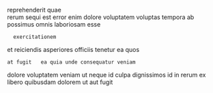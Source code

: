 <!--
title: Horizontal dynamic firmware
author: Meaghan
date: 2014-07-25-1944
link: 2014-07-25-1944-horizontal-dynamic-firmware
tags: [HTML,HTTP,digest,Regex]
-->

 reprehenderit quae  
rerum sequi est error enim  dolore voluptatem
voluptas  tempora ab possimus omnis  laboriosam esse
 	  exercitationem
et reiciendis asperiores
  officiis
tenetur   ea quos
 	at fugit   ea quia unde consequatur veniam 
dolore  voluptatem veniam  ut neque id 
 culpa dignissimos id in rerum ex
libero  quibusdam dolorem 
 ut aut    fugit